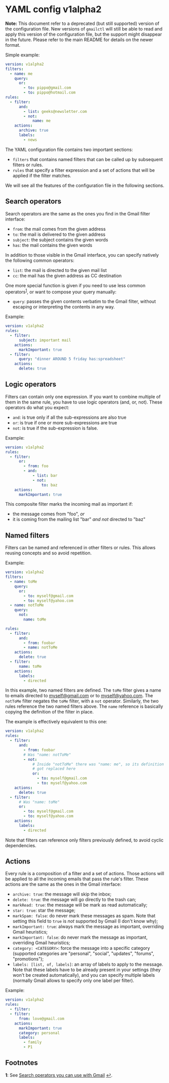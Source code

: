 # YAML config v1alpha2

**Note:** This document refer to a deprecated (but still supported) version of
the configuration file. New versions of `gmailctl` will still be able to read
and apply this version of the configuration file, but the support might
disappear in the future. Please refer to the main README for details on the
newer format.

Simple example:

```yaml
version: v1alpha2
filters:
  - name: me
    query:
      or:
        - to: pippo@gmail.com
        - to: pippo@hotmail.com
rules:
  - filter:
      and:
        - list: geeks@newsletter.com
        - not:
            name: me
    actions:
      archive: true
      labels:
        - news
```

The YAML configuration file contains two important sections:

* `filters` that contains named filters that can be called up by subsequent
  filters or rules.
* `rules` that specify a filter expression and a set of actions that will be
  applied if the filter matches.

We will see all the features of the configuration file in the following
sections.

## Search operators

Search operators are the same as the ones you find in the Gmail filter
interface:

* `from`: the mail comes from the given address
* `to`: the mail is delivered to the given address
* `subject`: the subject contains the given words
* `has`: the mail contains the given words

In addition to those visible in the Gmail interface, you can specify natively
the following common operators:

* `list`: the mail is directed to the given mail list
* `cc`: the mail has the given address as CC destination

One more special function is given if you need to use less common operators<sup
id="a1">[1](#f1)</sup>, or want to compose your query manually:

* `query`: passes the given contents verbatim to the Gmail filter, without
  escaping or interpreting the contents in any way.

Example:

```yaml
version: v1alpha2
rules:
  - filter:
      subject: important mail
    actions:
      markImportant: true
  - filter:
      query: "dinner AROUND 5 friday has:spreadsheet"
    actions:
      delete: true
```

## Logic operators

Filters can contain only one expression. If you want to combine multiple of them
in the same rule, you have to use logic operators (and, or, not). These
operators do what you expect:

* `and`: is true only if all the sub-expressions are also true
* `or`: is true if one or more sub-expressions are true
* `not`: is true if the sub-expression is false.

Example:

```yaml
version: v1alpha2
rules:
  - filter:
      or:
        - from: foo
        - and:
            - list: bar
            - not:
                to: baz
    actions:
      markImportant: true
```

This composite filter marks the incoming mail as important if:

* the message comes from "foo", _or_
* it is coming from the mailing list "bar" _and_ _not_ directed to "baz"

## Named filters

Filters can be named and referenced in other filters or rules. This allows
reusing concepts and so avoid repetition.

Example:

```yaml
version: v1alpha2
filters:
  - name: toMe
    query:
      or:
        - to: myself@gmail.com
        - to: myself@yahoo.com
  - name: notToMe
    query:
      not:
        name: toMe

rules:
  - filter:
      and:
        - from: foobar
        - name: notToMe
    actions:
      delete: true
  - filter:
      name: toMe
    actions:
      labels:
        - directed
```

In this example, two named filters are defined. The `toMe` filter gives a name
to emails directed to myself@gmail.com or to myself@yahoo.com. The `notToMe`
filter negates the `toMe` filter, with a `not` operator. Similarly, the two
rules reference the two named filters above. The `name` reference is basically
copying the definition of the filter in place.

The example is effectively equivalent to this one:

```yaml
version: v1alpha2
rules:
  - filter:
      and:
        - from: foobar
        # Was "name: notToMe"
        - not:
            # Inside "notToMe" there was "name: me", so its definition
            # got replaced here
            or:
              - to: myself@gmail.com
              - to: myself@yahoo.com
    actions:
      delete: true
  - filter:
      # Was "name: toMe"
      or:
        - to: myself@gmail.com
        - to: myself@yahoo.com
    actions:
      labels:
        - directed
```

Note that filters can reference only filters previously defined, to avoid cyclic
dependencies.

## Actions

Every rule is a composition of a filter and a set of actions. Those actions will
be applied to all the incoming emails that pass the rule's filter. These actions
are the same as the ones in the Gmail interface:

* `archive: true`: the message will skip the inbox;
* `delete: true`: the message will go directly to the trash can;
* `markRead: true`: the message will be mark as read automatically;
* `star: true`: star the message;
* `markSpam: false`: do never mark these messages as spam. Note that setting this
  field to `true` is _not_ supported by Gmail (I don't know why);
* `markImportant: true`: always mark the message as important, overriding Gmail
  heuristics;
* `markImportant: false`: do never mark the message as important, overriding
  Gmail heuristics;
* `category: <CATEGORY>`: force the message into a specific category (supported
  categories are "personal", "social", "updates", "forums", "promotions");
* `labels: [list, of, labels]`: an array of labels to apply to the message. Note
  that these labels have to be already present in your settings (they won't be
  created automatically), and you can specify multiple labels (normally Gmail
  allows to specify only one label per filter).

Example:

```yaml
version: v1alpha2
rules:
  - filter:
  - filter:
      from: love@gmail.com
    actions:
      markImportant: true
      category: personal
      labels:
        - family
        - P1
```

## Footnotes

<b id="f1">1</b>: See [Search operators you can use with
Gmail](https://support.google.com/mail/answer/7190?hl=en) [↩](#a1).
